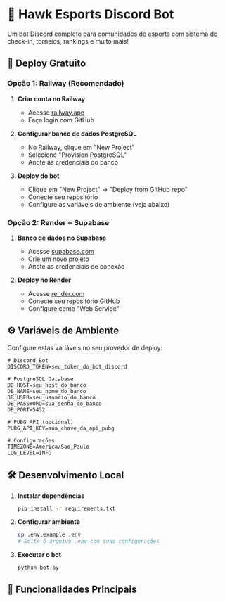 # 🦅 Hawk Esports Discord Bot

Um bot Discord completo para comunidades de esports com sistema de check-in, torneios, rankings e muito mais!

## 🚀 Deploy Gratuito

### Opção 1: Railway (Recomendado)

1. **Criar conta no Railway**
   - Acesse [railway.app](https://railway.app)
   - Faça login com GitHub

2. **Configurar banco de dados PostgreSQL**
   - No Railway, clique em "New Project"
   - Selecione "Provision PostgreSQL"
   - Anote as credenciais do banco

3. **Deploy do bot**
   - Clique em "New Project" → "Deploy from GitHub repo"
   - Conecte seu repositório
   - Configure as variáveis de ambiente (veja abaixo)

### Opção 2: Render + Supabase

1. **Banco de dados no Supabase**
   - Acesse [supabase.com](https://supabase.com)
   - Crie um novo projeto
   - Anote as credenciais de conexão

2. **Deploy no Render**
   - Acesse [render.com](https://render.com)
   - Conecte seu repositório GitHub
   - Configure como "Web Service"

## ⚙️ Variáveis de Ambiente

Configure estas variáveis no seu provedor de deploy:

```env
# Discord Bot
DISCORD_TOKEN=seu_token_do_bot_discord

# PostgreSQL Database
DB_HOST=seu_host_do_banco
DB_NAME=seu_nome_do_banco
DB_USER=seu_usuario_do_banco
DB_PASSWORD=sua_senha_do_banco
DB_PORT=5432

# PUBG API (opcional)
PUBG_API_KEY=sua_chave_da_api_pubg

# Configurações
TIMEZONE=America/Sao_Paulo
LOG_LEVEL=INFO
```

## 🛠️ Desenvolvimento Local

1. **Instalar dependências**
   ```bash
   pip install -r requirements.txt
   ```

2. **Configurar ambiente**
   ```bash
   cp .env.example .env
   # Edite o arquivo .env com suas configurações
   ```

3. **Executar o bot**
   ```bash
   python bot.py
   ```

## 🚀 Funcionalidades Principais